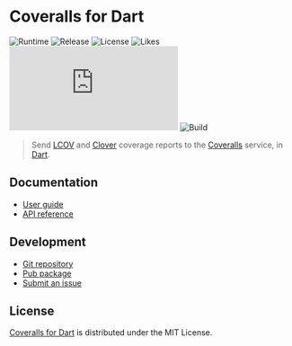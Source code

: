 # Coveralls for Dart
![Runtime](https://badgen.net/pub/sdk-version/coveralls) ![Release](https://badgen.net/pub/v/coveralls) ![License](https://badgen.net/pub/license/coveralls) ![Likes](https://badgen.net/pub/likes/coveralls) ![Coverage](https://badgen.net/coveralls/c/github/cedx/coveralls.dart) ![Build](https://badgen.net/github/checks/cedx/coveralls.dart/main)

> Send [LCOV](http://ltp.sourceforge.net/coverage/lcov.php) and [Clover](https://www.atlassian.com/software/clover) coverage reports
> to the [Coveralls](https://coveralls.io) service, in [Dart](https://dart.dev).

## Documentation
- [User guide](https://cedx.github.io/coveralls.dart)
- [API reference](https://pub.dev/documentation/coveralls)

## Development
- [Git repository](https://github.com/cedx/coveralls.dart)
- [Pub package](https://pub.dev/packages/coveralls)
- [Submit an issue](https://github.com/cedx/coveralls.dart/issues)

## License
[Coveralls for Dart](https://cedx.github.io/coveralls.dart) is distributed under the MIT License.
